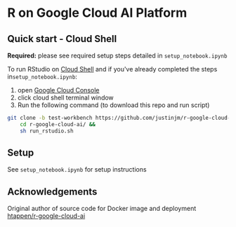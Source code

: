 # R on Google Cloud AI Platform

## Quick start - Cloud Shell 

**Required:** please see required setup steps detailed in `setup_notebook.ipynb`

To run RStudio on [Cloud Shell](https://cloud.google.com/shell/docs/using-cloud-shell) and if you've already completed the steps in`setup_notebook.ipynb`:

1. open [Google Cloud Console](https://console.cloud.google.com/home/dashboard) 
2. click  cloud shell terminal window 
3. Run the following command (to download this repo and run script)

```sh
git clone -b test-workbench https://github.com/justinjm/r-google-cloud-ai &&
    cd r-google-cloud-ai/ && 
    sh run_rstudio.sh 
```

## Setup

See `setup_notebook.ipynb` for setup instructions 

## Acknowledgements 

Original author of source code for Docker image and deployment [htappen/r-google-cloud-ai](https://github.com/htappen/r-google-cloud-ai)